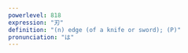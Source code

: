 ```yaml
---
powerlevel: 818
expression: "刃"
definition: "(n) edge (of a knife or sword); (P)"
pronunciation: "は"
---
```

